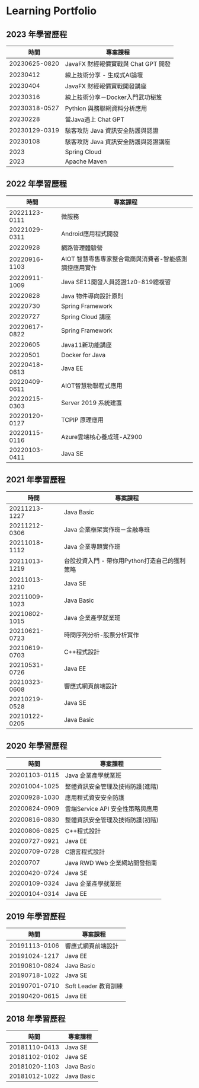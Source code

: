 # Learning Portfolio



## 2023 年學習歷程

| 時間          | 專案課程                             |
| ------------- | ------------------------------------ |
| 20230625-0820 | JavaFX 財經報價實戰與 Chat GPT 開發  |
| 20230412      | 線上技術分享 - 生成式AI論壇          |
| 20230404      | JavaFX 財經報價實戰開發講座          |
| 20230316      | 線上技術分享－Docker入門武功秘笈     |
| 20230318-0527 | Pythion 與務聯網資料分析應用         |
| 20230228      | 當Java遇上 Chat GPT                  |
| 20230129-0319 | 駭客攻防 Java 資訊安全防護與認證     |
| 20230108      | 駭客攻防 Java 資訊安全防護與認證講座 |
| 2023          | Spring Cloud                         |
| 2023          | Apache Maven                         |



## 2022 年學習歷程

| 時間          | 專案課程                                               |
| ------------- | ------------------------------------------------------ |
| 20221123-0111 | 微服務                                                 |
| 20221029-0311 | Android應用程式開發                                    |
| 20220928      | 網路管理體驗營                                         |
| 20220916-1103 | AIOT 智慧零售專家整合電商與消費者-智能感測調控應用實作 |
| 20220911-1009 | Java SE11開發人員認證1z0-819總複習                     |
| 20220828      | Java 物件導向設計原則                                  |
| 20220730      | Spring Framework                                       |
| 20220727      | Spring Cloud 講座                                      |
| 20220617-0822 | Spring Framework                                       |
| 20220605      | Java11新功能講座                                       |
| 20220501      | Docker for Java                                        |
| 20220418-0613 | Java EE                                                |
| 20220409-0611 | AIOT智慧物聯程式應用                                   |
| 20220215-0303 | Server 2019 系統建置                                   |
| 20220120-0127 | TCPIP 原理應用                                         |
| 20220115-0116 | Azure雲端核心養成班-AZ900                              |
| 20220103-0411 | Java SE                                                |



## 2021 年學習歷程

| 時間          | 專案課程                                      |
| ------------- | --------------------------------------------- |
| 20211213-1227 | Java Basic                                    |
| 20211212-0306 | Java 企業框架實作班－金融專班                 |
| 20211018-1112 | Java 企業專題實作班                           |
| 20211013-1219 | 台股投資入門 - 帶你用Python打造自己的獲利策略 |
| 20211013-1210 | Java SE                                       |
| 20211009-1023 | Java Basic                                    |
| 20210802-1015 | Java 企業產學就業班                           |
| 20210621-0723 | 時間序列分析-股票分析實作                     |
| 20210619-0703 | C++程式設計                                   |
| 20210531-0726 | Java EE                                       |
| 20210323-0608 | 響應式網頁前端設計                            |
| 20210219-0528 | Java SE                                       |
| 20210122-0205 | Java Basic                                    |



## 2020 年學習歷程

| 時間          | 專案課程                         |
| ------------- | -------------------------------- |
| 20201103-0115 | Java 企業產學就業班              |
| 20201004-1025 | 整體資訊安全管理及技術防護(進階) |
| 20200928-1030 | 應用程式資安安全防護             |
| 20200824-0909 | 雲端Service API 安全性策略與應用 |
| 20200816-0830 | 整體資訊安全管理及技術防護(初階) |
| 20200806-0825 | C++程式設計                      |
| 20200727-0921 | Java EE                          |
| 20200709-0728 | C語言程式設計                    |
| 20200707      | Java RWD Web 企業網站開發指南    |
| 20200420-0724 | Java SE                          |
| 20200109-0324 | Java 企業產學就業班              |
| 20200104-0314 | Java EE                          |



## 2019 年學習歷程

| 時間          | 專案課程             |
| ------------- | -------------------- |
| 20191113-0106 | 響應式網頁前端設計   |
| 20191024-1217 | Java EE              |
| 20190810-0824 | Java Basic           |
| 20190718-1022 | Java SE              |
| 20190701-0710 | Soft Leader 教育訓練 |
| 20190420-0615 | Java EE              |



## 2018 年學習歷程

| 時間          | 專案課程   |
| ------------- | ---------- |
| 20181110-0413 | Java SE    |
| 20181102-0102 | Java SE    |
| 20181020-1103 | Java Basic |
| 20181012-1022 | Java Basic |